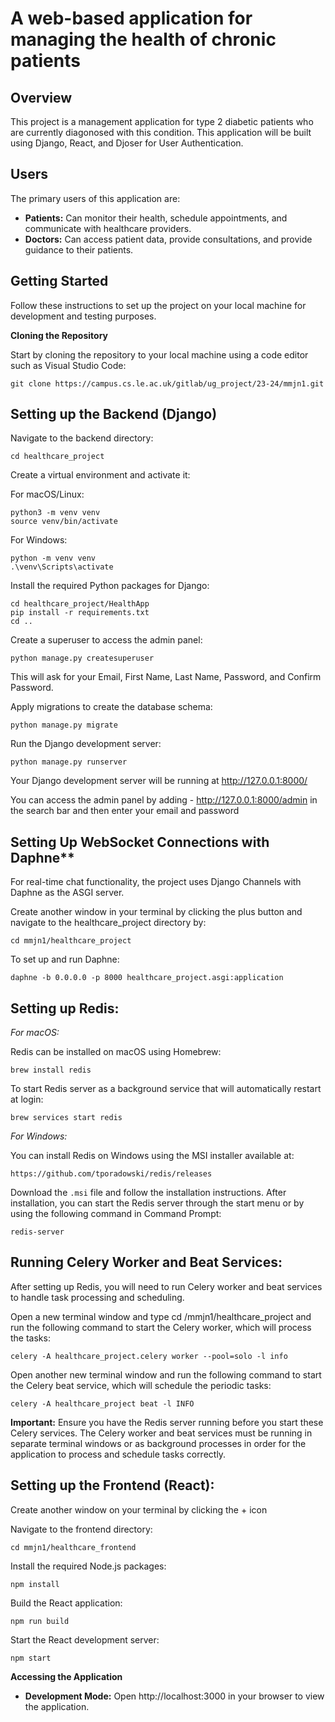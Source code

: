 # A web-based application for managing the health of chronic patients

## Overview

This project is a management application for type 2 diabetic patients who are currently diagonosed with this condition. This application will be built using Django, React, and Djoser for User Authentication.


## Users

The primary users of this application are:
- **Patients:** Can monitor their health, schedule appointments, and communicate with healthcare providers.
- **Doctors:** Can access patient data, provide consultations, and provide guidance to their patients.


## Getting Started

Follow these instructions to set up the project on your local machine for development and testing purposes.


**Cloning the Repository**

Start by cloning the repository to your local machine using a code editor such as Visual Studio Code:

    git clone https://campus.cs.le.ac.uk/gitlab/ug_project/23-24/mmjn1.git


## Setting up the Backend (Django)

Navigate to the backend directory:
    
    cd healthcare_project

Create a virtual environment and activate it:

For macOS/Linux:

    python3 -m venv venv
    source venv/bin/activate

For Windows:

    python -m venv venv
    .\venv\Scripts\activate 

Install the required Python packages for Django:

    cd healthcare_project/HealthApp
    pip install -r requirements.txt
    cd ..

Create a superuser to access the admin panel:

    python manage.py createsuperuser

This will ask for your Email, First Name, Last Name, Password, and Confirm Password. 

Apply migrations to create the database schema:

    python manage.py migrate

Run the Django development server:

    python manage.py runserver

Your Django development server will be running at http://127.0.0.1:8000/

You can access the admin panel by adding - http://127.0.0.1:8000/admin in the search bar and then enter your email and password


## Setting Up WebSocket Connections with Daphne**
For real-time chat functionality, the project uses Django Channels with Daphne as the ASGI server. 

Create another window in your terminal by clicking the plus button and navigate to the healthcare_project directory by:

    cd mmjn1/healthcare_project

To set up and run Daphne:

    daphne -b 0.0.0.0 -p 8000 healthcare_project.asgi:application


## Setting up Redis:

*For macOS:*

Redis can be installed on macOS using Homebrew:

    brew install redis

To start Redis server as a background service that will automatically restart at login:

    brew services start redis

*For Windows:*

You can install Redis on Windows using the MSI installer available at:

    https://github.com/tporadowski/redis/releases

Download the `.msi` file and follow the installation instructions. After installation, you can start the Redis server through the start menu or by using the following command in Command Prompt:

    redis-server


## Running Celery Worker and Beat Services:

After setting up Redis, you will need to run Celery worker and beat services to handle task processing and scheduling.

Open a new terminal window and type cd /mmjn1/healthcare_project and run the following command to start the Celery worker, which will process the tasks:

    celery -A healthcare_project.celery worker --pool=solo -l info
    

Open another new terminal window and run the following command to start the Celery beat service, which will schedule the periodic tasks:

    celery -A healthcare_project beat -l INFO   
    

**Important:** Ensure you have the Redis server running before you start these Celery services. The Celery worker and beat services must be running in separate terminal windows or as background processes in order for the application to process and schedule tasks correctly.



## Setting up the Frontend (React):
Create another window on your terminal by clicking the + icon

Navigate to the frontend directory:

    cd mmjn1/healthcare_frontend

Install the required Node.js packages:

    npm install

Build the React application:

    npm run build

Start the React development server:

    npm start


**Accessing the Application**
- **Development Mode:** Open http://localhost:3000 in your browser to view the application.





    



